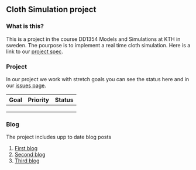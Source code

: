 ## Cloth Simulation project

### What is this?
This is a project in the course DD1354 Models and Simulations at KTH in sweden. The pourpose is to implement a real time cloth simulation. Here is a link to our [project spec](https://solidtiger.github.io/DD1354-cloth-simulation/ProjSpec).

### Project
In our project we work with stretch goals you can see the status here and in our [issues page](https://github.com/SolidTiger/DD1354-cloth-simulation/issues).

| Goal          | Priority      | Status|
| ------------- |:-------------:| -----:|
|               |               |       |
|               |               |       |
|               |               |       |

### Blog
The project includes upp to date blog posts
1. [First blog](https://solidtiger.github.io/DD1354-cloth-simulation/Blog1)
2. [Second blog](https://solidtiger.github.io/DD1354-cloth-simulation/Blog2)
3. [Third blog](https://solidtiger.github.io/DD1354-cloth-simulation/Blog3)